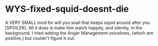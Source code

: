# WYS-fixed-squid-doesnt-die
A VERY SMALL mod for will you snail that keeps squid around after you [SPOILER]. All it does is make him watch happily, and silently, in the background. I tried adding the Anger Management voicelines, (which are positive,) but couldn't figure it out.
